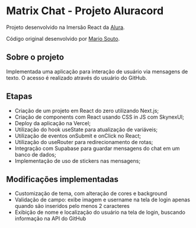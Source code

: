 # Matrix Chat - Projeto Aluracord

Projeto desenvolvido na Imersão React da [Alura](https://www.alura.com.br/).

Código original desenvolvido por [Mario Souto](https://github.com/omariosouto).

## Sobre o projeto

Implementada uma aplicação para interação de usuário via mensagens de texto. O acesso é realizado através do usuário do GitHub.

## Etapas

-   Criação de um projeto em React do zero utilizando Next.js;
-   Criação de components com React usando CSS in JS com SkynexUI;
-   Deploy da aplicação na Vercel;
-   Utilização do hook useState para atualização de variáveis;
-   Utilização de eventos onSubmit e onClick no React;
-   Utilização do useRouter para redirecionamento de rotas;
-   Integração com Supabase para guardar mensagens do chat em um banco de dados;
-   Implementação de uso de stickers nas mensagens;

## Modificações implementadas

-   Customização de tema, com alteração de cores e background
-   Validação de campo: exibe imagem e username na tela de login apenas quando são inseridos pelo menos 2 caracteres
-   Exibição de nome e localização do usuário na tela de login, buscando informação na API do GitHub
